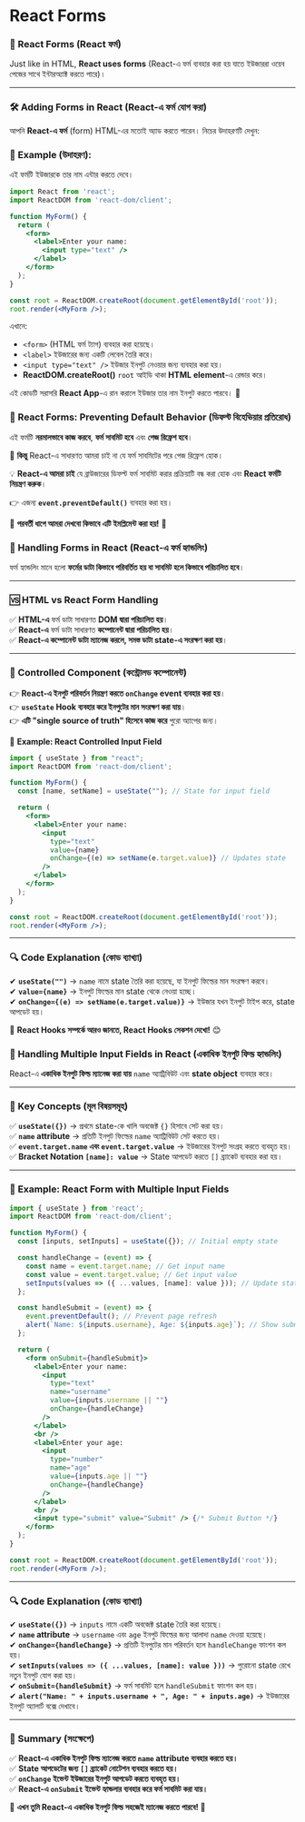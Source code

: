 # React Forms
### 📝 React Forms (React ফর্ম)  

Just like in HTML, **React uses forms** (React-এ ফর্ম ব্যবহার করা হয় যাতে ইউজাররা ওয়েব পেজের সাথে ইন্টারঅ্যাক্ট করতে পারে)।  

---

### 🛠 Adding Forms in React (React-এ ফর্ম যোগ করা)  

আপনি **React-এ ফর্ম** (form) HTML-এর মতোই অ্যাড করতে পারেন। নিচের উদাহরণটি দেখুন:  

### 📌 Example (উদাহরণ):  
এই ফর্মটি ইউজারকে তার নাম এন্টার করতে দেবে।  

```jsx
import React from 'react';
import ReactDOM from 'react-dom/client';

function MyForm() {
  return (
    <form>
      <label>Enter your name:
        <input type="text" />
      </label>
    </form>
  );
}

const root = ReactDOM.createRoot(document.getElementById('root'));
root.render(<MyForm />);
```

এখানে:  
- `<form>` (HTML ফর্ম ট্যাগ) ব্যবহার করা হয়েছে।  
- `<label>` ইউজারের জন্য একটি লেবেল তৈরি করে।  
- `<input type="text" />` ইউজার ইনপুট নেওয়ার জন্য ব্যবহার করা হয়।  
- **ReactDOM.createRoot()** `root` আইডি থাকা **HTML element**-এ রেন্ডার করে।  

এই কোডটি সরাসরি **React App**-এ রান করালে ইউজার তার নাম ইনপুট করতে পারবে। 🚀  


### 🚀 React Forms: Preventing Default Behavior (ডিফল্ট বিহেভিয়ার প্রতিরোধ)  

এই ফর্মটি **নরমালভাবে কাজ করবে**, **ফর্ম সাবমিট হবে** এবং **পেজ রিফ্রেশ হবে**।  

🔴 **কিন্তু** React-এ সাধারণত আমরা চাই না যে ফর্ম সাবমিটের পরে পেজ রিফ্রেশ হোক।  

💡 **React-এ আমরা চাই** যে ব্রাউজারের ডিফল্ট ফর্ম সাবমিট করার প্রক্রিয়াটি বন্ধ করা হোক এবং **React ফর্মটি নিয়ন্ত্রণ করুক**।  

👉 এজন্য **`event.preventDefault()`** ব্যবহার করা হয়।  

📌 **পরবর্তী ধাপে আমরা দেখবো কিভাবে এটি ইমপ্লিমেন্ট করা হয়!** 🚀

### 🎯 Handling Forms in React (React-এ ফর্ম হ্যান্ডলিং)  

ফর্ম হ্যান্ডলিং মানে হলো **ফর্মের ডাটা কিভাবে পরিবর্তিত হয় বা সাবমিট হলে কিভাবে পরিচালিত হবে**।  

---

### 🆚 HTML vs React Form Handling  
✅ **HTML-এ** ফর্ম ডাটা সাধারণত **DOM দ্বারা পরিচালিত হয়**।  
✅ **React-এ** ফর্ম ডাটা সাধারণত **কম্পোনেন্ট দ্বারা পরিচালিত হয়**।  
✅ **React-এ কম্পোনেন্ট ডাটা ম্যানেজ করলে, সমস্ত ডাটা state-এ সংরক্ষণ করা হয়**।  

---

### 🚀 Controlled Component (কন্ট্রোলড কম্পোনেন্ট)  

👉 **React-এ ইনপুট পরিবর্তন নিয়ন্ত্রণ করতে `onChange` event ব্যবহার করা হয়**।  
👉 **`useState` Hook ব্যবহার করে ইনপুটের মান সংরক্ষণ করা যায়**।  
👉 **এটি "single source of truth" হিসেবে কাজ করে** পুরো অ্যাপের জন্য।  

📌 **Example: React Controlled Input Field**  

```jsx
import { useState } from "react";
import ReactDOM from 'react-dom/client';

function MyForm() {
  const [name, setName] = useState(""); // State for input field

  return (
    <form>
      <label>Enter your name:
        <input
          type="text" 
          value={name}
          onChange={(e) => setName(e.target.value)} // Updates state
        />
      </label>
    </form>
  );
}

const root = ReactDOM.createRoot(document.getElementById('root'));
root.render(<MyForm />);
```

---

### 🔍 Code Explanation (কোড ব্যাখ্যা)  

✔ **`useState("")`** → `name` নামে state তৈরি করা হয়েছে, যা ইনপুট ফিল্ডের মান সংরক্ষণ করবে।  
✔ **`value={name}`** → ইনপুট ফিল্ডের মান state থেকে নেওয়া হচ্ছে।  
✔ **`onChange={(e) => setName(e.target.value)}`** → ইউজার যখন ইনপুট টাইপ করে, state আপডেট হয়।  

📌 **React Hooks সম্পর্কে আরও জানতে, React Hooks সেকশন দেখো!** 😊

### 🚀 Handling Multiple Input Fields in React (একাধিক ইনপুট ফিল্ড হ্যান্ডলিং)  

React-এ **একাধিক ইনপুট ফিল্ড ম্যানেজ করা যায়** `name` অ্যাট্রিবিউট এবং **state object** ব্যবহার করে।  

---

### 🎯 Key Concepts (মূল বিষয়সমূহ)  

✅ **`useState({})`** → প্রথমে state-কে খালি অবজেক্ট `{}` হিসাবে সেট করা হয়।  
✅ **`name` attribute** → প্রতিটি ইনপুট ফিল্ডের `name` অ্যাট্রিবিউট সেট করতে হয়।  
✅ **`event.target.name` এবং `event.target.value`** → ইউজারের ইনপুট সংগ্রহ করতে ব্যবহৃত হয়।  
✅ **Bracket Notation `[name]: value`** → State আপডেট করতে `[]` ব্র্যাকেট ব্যবহার করা হয়।  

---

### 📌 Example: React Form with Multiple Input Fields  

```jsx
import { useState } from 'react';
import ReactDOM from 'react-dom/client';

function MyForm() {
  const [inputs, setInputs] = useState({}); // Initial empty state

  const handleChange = (event) => {
    const name = event.target.name; // Get input name
    const value = event.target.value; // Get input value
    setInputs(values => ({ ...values, [name]: value })); // Update state dynamically
  };

  const handleSubmit = (event) => {
    event.preventDefault(); // Prevent page refresh
    alert(`Name: ${inputs.username}, Age: ${inputs.age}`); // Show submitted data
  };

  return (
    <form onSubmit={handleSubmit}>
      <label>Enter your name:
        <input 
          type="text" 
          name="username" 
          value={inputs.username || ""} 
          onChange={handleChange}
        />
      </label>
      <br />
      <label>Enter your age:
        <input 
          type="number" 
          name="age" 
          value={inputs.age || ""} 
          onChange={handleChange}
        />
      </label>
      <br />
      <input type="submit" value="Submit" /> {/* Submit Button */}
    </form>
  );
}

const root = ReactDOM.createRoot(document.getElementById('root'));
root.render(<MyForm />);
```

---

### 🔍 Code Explanation (কোড ব্যাখ্যা)  

✔ **`useState({})`** → `inputs` নামে একটি অবজেক্ট state তৈরি করা হয়েছে।  
✔ **`name` attribute** → `username` এবং `age` ইনপুট ফিল্ডের জন্য আলাদা `name` দেওয়া হয়েছে।  
✔ **`onChange={handleChange}`** → প্রতিটি ইনপুটের মান পরিবর্তন হলে `handleChange` ফাংশন কল হয়।  
✔ **`setInputs(values => ({ ...values, [name]: value }))`** → পুরোনো state রেখে নতুন ইনপুট যোগ করা হয়।  
✔ **`onSubmit={handleSubmit}`** → ফর্ম সাবমিট হলে `handleSubmit` ফাংশন কল হয়।  
✔ **`alert("Name: " + inputs.username + ", Age: " + inputs.age)`** → ইউজারের ইনপুট অ্যালার্ট বক্সে দেখাবে।  

---

### 🎯 Summary (সংক্ষেপে)  

✅ **React-এ একাধিক ইনপুট ফিল্ড ম্যানেজ করতে `name` attribute ব্যবহার করতে হয়।**  
✅ **State আপডেটের জন্য `[]` ব্র্যাকেট নোটেশন ব্যবহার করতে হয়।**  
✅ **`onChange` ইভেন্ট ইউজারের ইনপুট আপডেট করতে ব্যবহৃত হয়।**  
✅ **React-এ `onSubmit` ইভেন্ট হ্যান্ডলার ব্যবহার করে ফর্ম সাবমিট করা যায়।**  

📌 **এখন তুমি React-এ একাধিক ইনপুট ফিল্ড সহজেই ম্যানেজ করতে পারবে! 🚀**
